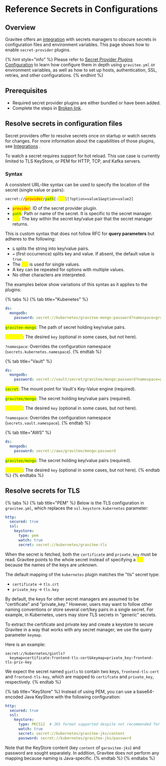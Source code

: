 # Reference Secrets in Configurations

## Overview

Gravitee offers an [integration](../../../readme/integrations.md#secret-managers-integration) with secrets managers to obscure secrets in configuration files and environment variables. This page shows how to enable `secret-provider` plugins.

{% hint style="info" %}
Please refer to [Secret Provider Plugins Configuration](broken-reference) to learn how configure them in depth using `gravitee.yml` or environment variables, as well as how to set up hosts, authentication, SSL, retries, and other configurations.
{% endhint %}

## Prerequisites  <a href="#resolving-secrets-in-configuration-files" id="resolving-secrets-in-configuration-files"></a>

* Required secret provider plugins are either bundled or have been added.
* Complete the steps in [Broken link](broken-reference "mention").

## Resolve secrets in configuration files <a href="#resolving-secrets-in-configuration-files" id="resolving-secrets-in-configuration-files"></a>

Secret providers offer to resolve secrets once on startup or watch secrets for changes. For more information about the capabilities of those plugins, see [Integrations](../../../readme/integrations.md#secret-managers-integration) .

To watch a secret requires support for hot reload. This use case is currently limited to TLS KeyStore, or PEM for HTTP, TCP, and Kafka servers.

### Syntax <a href="#syntax" id="syntax"></a>

A consistent URL-like syntax can be used to specify the location of the secret (single value or pairs):

`secret://`<mark style="color:red;">`provider`</mark>`/`<mark style="color:green;">`path`</mark>`[:`<mark style="color:yellow;">`key`</mark>`][?option=value1&option=value2]`

* <mark style="color:red;">`provider`</mark>: ID of the secret provider plugin.
* <mark style="color:green;">`path`</mark>: Path or name of the secret. It is specific to the secret manager.
* <mark style="color:yellow;">`key`</mark>: The key within the secret key/value pair that the secret manager returns.

This is custom syntax that does not follow RFC for **query parameters** but adheres to the following:

* `&` splits the string into key/value pairs.
* `=` (first occurrence) splits key and value. If absent, the default value is `true`.
* The <mark style="color:yellow;">`key`</mark> is used for single values.
* A key can be repeated for options with multiple values.
* No other characters are interpreted.

The examples below show variations of this syntax as it applies to the plugins:

{% tabs %}
{% tab title="Kubenetes" %}
```yaml
ds:
  mongodb:
    password: secret://kubernetes/gravitee-mongo:password?namespace=gravitee
```

<mark style="color:green;">`gravitee-mongo`</mark>: The path of secret holding key/value pairs.

<mark style="color:yellow;">`password`</mark>: The desired `key` (optional in some cases, but not here).

`?namespace`: Overrides the configuration namespace (`secrets.kubernetes.namespace`).
{% endtab %}

{% tab title="Vault" %}
```yaml
ds:
  mongodb:
    password: secret://vault/secret/gravitee/mongo:password?namespace=gravitee
```

<mark style="color:green;">`secret`</mark>: The mount point for Vault's Key-Value engine (required).

<mark style="color:green;">`gravitee/mongo`</mark>: The secret holding key/value pairs (required).

<mark style="color:yellow;">`password`</mark>: The desired `key` (optional in some cases, but not here).

`?namespace`: Overrides the configuration namespace (`secrets.vault.namespace`).
{% endtab %}

{% tab title="AWS" %}
```yaml
ds:
  mongodb:
    password: secret://aws/gravitee/mongo:password
```

<mark style="color:green;">`gravitee/mongo`</mark>: The secret holding key/value pairs (required).

<mark style="color:yellow;">`password`</mark>: The desired `key` (optional in some cases, but not here).
{% endtab %}
{% endtabs %}

## Resolve secrets for TLS <a href="#resolving-secrets-for-tls" id="resolving-secrets-for-tls"></a>

{% tabs %}
{% tab title="PEM" %}
Below is the TLS configuration in `gravitee.yml`, which replaces the `ssl.keystore.kubernetes` parameter:

```yaml
http:
  secured: true
  ssl:
    keystore:
      type: pem
      watch: true
      secret: secret://kubernetes/gravitee-tls
```

When the secret is fetched, both the `certificate` and `private_key` must be read. Gravitee points to the whole secret instead of specifying a <mark style="color:yellow;">`key`</mark> because the names of the keys are unknown.

The default mapping of the `kubernetes` plugin matches the "tls" secret type:

* `certificate` → `tls.crt`
* `private_key` → `tls.key`

By default, the keys for other secret managers are assumed to be "certificate" and "private\_key." However, users may want to follow other naming conventions or store several cert/key pairs in a single secret. For example, in Kubernetes, users may store TLS secrets in "generic" secrets.

To extract the certificate and private key and create a keystore to secure Gravitee in a way that works with any secret manager, we use the query parameter `keymap`.

Here is an example:

```
secret://kubernetes/giotls?
  keymap=certificate:frontend-tls-cert&keymap=private_key:frontend-tls-priv-key
```

We expect the secret named `giotls` to contain two keys, `frontend-tls-cert` and `frontend-tls-key`, which are mapped to `certifcate` and `private_key`, respectively.
{% endtab %}

{% tab title="KeyStore" %}
Instead of using PEM, you can use a base64-encoded Java KeyStore with the following configuration:

```yaml
http:
  secured: true
  ssl:
    keystore:
      type: PKCS12  # JKS format supported despite not recommended for production
      watch: true
      secret: secret://kubernetes/gravitee-jks/content
      password: secret://kubernetes/gravitee-jks/password
```

Note that the KeyStore content (key `content` of `garavitee-jks`) and password are sought separately. In addition, Gravitee does not perform any mapping because naming is Java-specific.
{% endtab %}
{% endtabs %}
